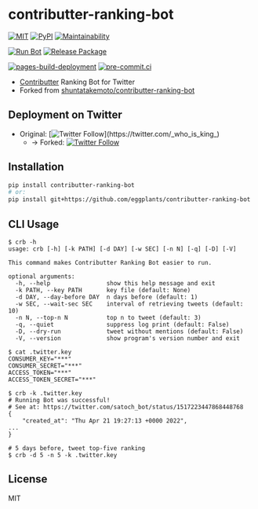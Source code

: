 # contributter-ranking-bot

[![MIT](
  https://img.shields.io/badge/license-MIT-blue.svg?style=flat
)](
  https://github.com/eggplants/contributter-ranking-bot/blob/main/LICENSE
) [![PyPI](
  https://img.shields.io/pypi/v/contributter-ranking-bot?color=blue
)](
  https://pypi.org/project/contributter-ranking-bot/
) [![Maintainability](
  https://api.codeclimate.com/v1/badges/8e7faa6da2e464a07b4e/maintainability
)](
  https://codeclimate.com/github/eggplants/contributter-ranking-bot/maintainability
)

[![Run Bot](
  https://github.com/eggplants/contributter-ranking-bot/actions/workflows/cron.yml/badge.svg
)](
  https://github.com/eggplants/contributter-ranking-bot/actions/workflows/run.yml
) [![Release Package](
  https://github.com/eggplants/contributter-ranking-bot/actions/workflows/release.yml/badge.svg
)](
  https://github.com/eggplants/contributter-ranking-bot/actions/workflows/release.yml
)

[![pages-build-deployment](
  https://github.com/eggplants/contributter-ranking-bot/actions/workflows/pages/pages-build-deployment/badge.svg
)](
  https://github.com/eggplants/contributter-ranking-bot/actions/workflows/pages/pages-build-deployment
) [![pre-commit.ci](
  https://results.pre-commit.ci/badge/github/eggplants/contributter-ranking-bot/main.svg
)](
  https://results.pre-commit.ci/latest/github/eggplants/contributter-ranking-bot/main
)

- [Contributter](https://contributter.potato4d.me/) Ranking Bot for Twitter
- Forked from [shuntatakemoto/contributter-ranking-bot](https://github.com/shuntatakemoto/contributter-ranking-bot)

## Deployment on Twitter

- Original: [![Twitter Follow](https://img.shields.io/twitter/follow/_who_is_king_)](https://twitter.com/_who_is_king_)
  - → Forked: [![Twitter Follow](https://img.shields.io/twitter/follow/satoch_bot)](https://twitter.com/satoch_bot)

## Installation

```sh
pip install contributter-ranking-bot
# or:
pip install git+https://github.com/eggplants/contributter-ranking-bot
```

## CLI Usage

```shellsession
$ crb -h
usage: crb [-h] [-k PATH] [-d DAY] [-w SEC] [-n N] [-q] [-D] [-V]

This command makes Contributter Ranking Bot easier to run.

optional arguments:
  -h, --help                show this help message and exit
  -k PATH, --key PATH       key file (default: None)
  -d DAY, --day-before DAY  n days before (default: 1)
  -w SEC, --wait-sec SEC    interval of retrieving tweets (default: 10)
  -n N, --top-n N           top n to tweet (default: 3)
  -q, --quiet               suppress log print (default: False)
  -D, --dry-run             tweet without mentions (default: False)
  -V, --version             show program's version number and exit

$ cat .twitter.key
CONSUMER_KEY="***"
CONSUMER_SECRET="***"
ACCESS_TOKEN="***"
ACCESS_TOKEN_SECRET="***"

$ crb -k .twitter.key
# Running Bot was successful!
# See at: https://twitter.com/satoch_bot/status/1517223447868448768
{
    "created_at": "Thu Apr 21 19:27:13 +0000 2022",
...
}

# 5 days before, tweet top-five ranking
$ crb -d 5 -n 5 -k .twitter.key
```

## License

MIT
